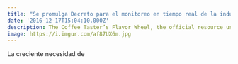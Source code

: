 ```yaml
---
title: "Se promulga Decreto para el monitoreo en tiempo real de la industria acuícola en Chile"
date: '2016-12-17T15:04:10.000Z'
description: The Coffee Taster’s Flavor Wheel, the official resource used by coffee tasters, has been revised for the first time this year.
image: https://i.imgur.com/af87UX6m.jpg
---
```


La creciente necesidad de 

